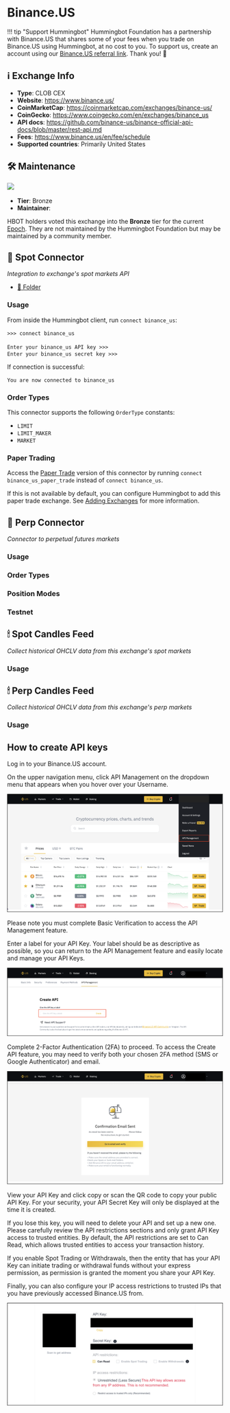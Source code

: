 # Binance.US

!!! tip "Support Hummingbot"
    Hummingbot Foundation has a partnership with Binance.US that shares some of your fees when you trade on Binance.US using Hummingbot, at no cost to you. To support us, create an account using our [Binance.US referral link](https://www.binance.us/register). Thank you! 🙏

## ℹ️ Exchange Info

- **Type**: CLOB CEX
- **Website**: <https://www.binance.us/>
- **CoinMarketCap**: <https://coinmarketcap.com/exchanges/binance-us/>
- **CoinGecko**: <https://www.coingecko.com/en/exchanges/binance_us>
- **API docs**: <https://github.com/binance-us/binance-official-api-docs/blob/master/rest-api.md>
- **Fees**: <https://www.binance.us/en/fee/schedule>
- **Supported countries**: Primarily United States

## 🛠 Maintenance

![](https://img.shields.io/static/v1?label=Hummingbot&message=BRONZE&color=green)

- **Tier**: Bronze
- **Maintainer**: 

HBOT holders voted this exchange into the **Bronze** tier for the current [Epoch](/governance/epochs). They are not maintained by the Hummingbot Foundation but may be maintained by a community member.


## 🔀 Spot Connector
*Integration to exchange's spot markets API*

- [📁 Folder](https://github.com/hummingbot/hummingbot/tree/master/hummingbot/connector/exchange/binance_us)

### Usage

From inside the Hummingbot client, run `connect binance_us`:

```
>>> connect binance_us

Enter your binance_us API key >>>
Enter your binance_us secret key >>>
```

If connection is successful:

```
You are now connected to binance_us
```

### Order Types

This connector supports the following `OrderType` constants:

- `LIMIT`
- `LIMIT_MAKER`
- `MARKET`

### Paper Trading

Access the [Paper Trade](/global-configs/paper-trade/) version of this connector by running `connect binance_us_paper_trade` instead of `connect binance_us`.

If this is not available by default, you can configure Hummingbot to add this paper trade exchange. See [Adding Exchanges](/global-configs/paper-trade/#adding-exchanges) for more information.

## 🔀 Perp Connector
*Connector to perpetual futures markets*



### Usage


### Order Types


### Position Modes



### Testnet



## 🕯 Spot Candles Feed
*Collect historical OHCLV data from this exchange's spot markets*



### Usage





## 🕯 Perp Candles Feed
*Collect historical OHCLV data from this exchange's perp markets*


### Usage



## How to create API keys

Log in to your Binance.US account. 
   
On the upper navigation menu, click API Management on the dropdown menu that appears when you hover over your Username. 

   [![Create API](binance-us-api1.png)](binance-us-api1.png)

Please note you must complete Basic Verification to access the API Management feature. 

Enter a label for your API Key. Your label should be as descriptive as possible, so you can return to the API Management feature and easily locate and manage your API Keys. 

   [![Create API](binance-us-api2.png)](binance-us-api2.png)

Complete 2-Factor Authentication (2FA) to proceed. To access the Create API feature, you may need to verify both your chosen 2FA method (SMS or Google Authenticator) and email. 

   [![Create API](binance-us-api3.png)](binance-us-api3.png)

View your API Key and click copy or scan the QR code to copy your public API Key. For your security, your API Secret Key will only be displayed at the time it is created. 

If you lose this key, you will need to delete your API and set up a new one. Please carefully review the API restrictions sections and only grant API Key access to trusted entities. By default, the API restrictions are set to Can Read, which allows trusted entities to access your transaction history.

If you enable Spot Trading or Withdrawals, then the entity that has your API Key can initiate trading or withdrawal funds without your express permission, as permission is granted the moment you share your API Key.  

Finally, you can also configure your IP access restrictions to trusted IPs that you have previously accessed Binance.US from. 

   [![Create API](binance-us-api4.png)](binance-us-api4.png)